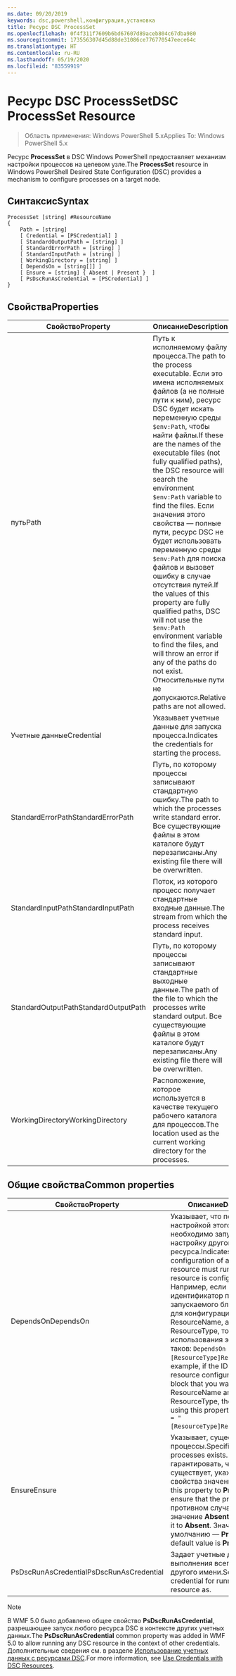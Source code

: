 ```yaml
---
ms.date: 09/20/2019
keywords: dsc,powershell,конфигурация,установка
title: Ресурс DSC ProcessSet
ms.openlocfilehash: 0f4f311f7609b6bd67607d89aceb804c67dba980
ms.sourcegitcommit: 173556307d45d88de31086ce776770547eece64c
ms.translationtype: HT
ms.contentlocale: ru-RU
ms.lasthandoff: 05/19/2020
ms.locfileid: "83559919"
---
```

# <a name="dsc-processset-resource"></a><span data-ttu-id="45597-103">Ресурс DSC ProcessSet</span><span class="sxs-lookup"><span data-stu-id="45597-103">DSC ProcessSet Resource</span></span>

> <span data-ttu-id="45597-104">Область применения: Windows PowerShell 5.x</span><span class="sxs-lookup"><span data-stu-id="45597-104">Applies To: Windows PowerShell 5.x</span></span>

<span data-ttu-id="45597-105">Ресурс **ProcessSet** в DSC Windows PowerShell предоставляет механизм настройки процессов на целевом узле.</span><span class="sxs-lookup"><span data-stu-id="45597-105">The **ProcessSet** resource in Windows PowerShell Desired State Configuration (DSC) provides a mechanism to configure processes on a target node.</span></span>

## <a name="syntax"></a><span data-ttu-id="45597-106">Синтаксис</span><span class="sxs-lookup"><span data-stu-id="45597-106">Syntax</span></span>

```Syntax
ProcessSet [string] #ResourceName
{
    Path = [string]
    [ Credential = [PSCredential] ]
    [ StandardOutputPath = [string] ]
    [ StandardErrorPath = [string] ]
    [ StandardInputPath = [string] ]
    [ WorkingDirectory = [string] ]
    [ DependsOn = [string[]] ]
    [ Ensure = [string] { Absent | Present }  ]
    [ PsDscRunAsCredential = [PSCredential] ]
}
```

## <a name="properties"></a><span data-ttu-id="45597-107">Свойства</span><span class="sxs-lookup"><span data-stu-id="45597-107">Properties</span></span>

|<span data-ttu-id="45597-108">Свойство</span><span class="sxs-lookup"><span data-stu-id="45597-108">Property</span></span> |<span data-ttu-id="45597-109">Описание</span><span class="sxs-lookup"><span data-stu-id="45597-109">Description</span></span> |
|---|---|
|<span data-ttu-id="45597-110">путь</span><span class="sxs-lookup"><span data-stu-id="45597-110">Path</span></span> |<span data-ttu-id="45597-111">Путь к исполняемому файлу процесса.</span><span class="sxs-lookup"><span data-stu-id="45597-111">The path to the process executable.</span></span> <span data-ttu-id="45597-112">Если это имена исполняемых файлов (а не полные пути к ним), ресурс DSC будет искать переменную среды `$env:Path`, чтобы найти файлы.</span><span class="sxs-lookup"><span data-stu-id="45597-112">If these are the names of the executable files (not fully qualified paths), the DSC resource will search the environment `$env:Path` variable to find the files.</span></span> <span data-ttu-id="45597-113">Если значения этого свойства — полные пути, ресурс DSC не будет использовать переменную среды `$env:Path` для поиска файлов и вызовет ошибку в случае отсутствия путей.</span><span class="sxs-lookup"><span data-stu-id="45597-113">If the values of this property are fully qualified paths, DSC will not use the `$env:Path` environment variable to find the files, and will throw an error if any of the paths do not exist.</span></span> <span data-ttu-id="45597-114">Относительные пути не допускаются.</span><span class="sxs-lookup"><span data-stu-id="45597-114">Relative paths are not allowed.</span></span> |
|<span data-ttu-id="45597-115">Учетные данные</span><span class="sxs-lookup"><span data-stu-id="45597-115">Credential</span></span> |<span data-ttu-id="45597-116">Указывает учетные данные для запуска процесса.</span><span class="sxs-lookup"><span data-stu-id="45597-116">Indicates the credentials for starting the process.</span></span> |
|<span data-ttu-id="45597-117">StandardErrorPath</span><span class="sxs-lookup"><span data-stu-id="45597-117">StandardErrorPath</span></span> |<span data-ttu-id="45597-118">Путь, по которому процессы записывают стандартную ошибку.</span><span class="sxs-lookup"><span data-stu-id="45597-118">The path to which the processes write standard error.</span></span> <span data-ttu-id="45597-119">Все существующие файлы в этом каталоге будут перезаписаны.</span><span class="sxs-lookup"><span data-stu-id="45597-119">Any existing file there will be overwritten.</span></span> |
|<span data-ttu-id="45597-120">StandardInputPath</span><span class="sxs-lookup"><span data-stu-id="45597-120">StandardInputPath</span></span> |<span data-ttu-id="45597-121">Поток, из которого процесс получает стандартные входные данные.</span><span class="sxs-lookup"><span data-stu-id="45597-121">The stream from which the process receives standard input.</span></span> |
|<span data-ttu-id="45597-122">StandardOutputPath</span><span class="sxs-lookup"><span data-stu-id="45597-122">StandardOutputPath</span></span> |<span data-ttu-id="45597-123">Путь, по которому процессы записывают стандартные выходные данные.</span><span class="sxs-lookup"><span data-stu-id="45597-123">The path of the file to which the processes write standard output.</span></span> <span data-ttu-id="45597-124">Все существующие файлы в этом каталоге будут перезаписаны.</span><span class="sxs-lookup"><span data-stu-id="45597-124">Any existing file there will be overwritten.</span></span> |
|<span data-ttu-id="45597-125">WorkingDirectory</span><span class="sxs-lookup"><span data-stu-id="45597-125">WorkingDirectory</span></span> |<span data-ttu-id="45597-126">Расположение, которое используется в качестве текущего рабочего каталога для процессов.</span><span class="sxs-lookup"><span data-stu-id="45597-126">The location used as the current working directory for the processes.</span></span> |

## <a name="common-properties"></a><span data-ttu-id="45597-127">Общие свойства</span><span class="sxs-lookup"><span data-stu-id="45597-127">Common properties</span></span>

|<span data-ttu-id="45597-128">Свойство</span><span class="sxs-lookup"><span data-stu-id="45597-128">Property</span></span> |<span data-ttu-id="45597-129">Описание</span><span class="sxs-lookup"><span data-stu-id="45597-129">Description</span></span> |
|---|---|
|<span data-ttu-id="45597-130">DependsOn</span><span class="sxs-lookup"><span data-stu-id="45597-130">DependsOn</span></span> |<span data-ttu-id="45597-131">Указывает, что перед настройкой этого ресурса необходимо запустить настройку другого ресурса.</span><span class="sxs-lookup"><span data-stu-id="45597-131">Indicates that the configuration of another resource must run before this resource is configured.</span></span> <span data-ttu-id="45597-132">Например, если идентификатор первого запускаемого блока сценария для конфигурации ресурса — ResourceName, а его тип — ResourceType, то синтаксис использования этого свойства таков: `DependsOn = "[ResourceType]ResourceName"`.</span><span class="sxs-lookup"><span data-stu-id="45597-132">For example, if the ID of the resource configuration script block that you want to run first is ResourceName and its type is ResourceType, the syntax for using this property is `DependsOn = "[ResourceType]ResourceName"`.</span></span> |
|<span data-ttu-id="45597-133">Ensure</span><span class="sxs-lookup"><span data-stu-id="45597-133">Ensure</span></span> |<span data-ttu-id="45597-134">Указывает, существуют ли процессы.</span><span class="sxs-lookup"><span data-stu-id="45597-134">Specifies whether the processes exists.</span></span> <span data-ttu-id="45597-135">Чтобы гарантировать, что процесс существует, укажите для этого свойства значение **Present**.</span><span class="sxs-lookup"><span data-stu-id="45597-135">Set this property to **Present** to ensure that the process exists.</span></span> <span data-ttu-id="45597-136">В противном случае укажите значение **Absent**.</span><span class="sxs-lookup"><span data-stu-id="45597-136">Otherwise, set it to **Absent**.</span></span> <span data-ttu-id="45597-137">Значение по умолчанию — **Present**.</span><span class="sxs-lookup"><span data-stu-id="45597-137">The default value is **Present**.</span></span> |
|<span data-ttu-id="45597-138">PsDscRunAsCredential</span><span class="sxs-lookup"><span data-stu-id="45597-138">PsDscRunAsCredential</span></span> |<span data-ttu-id="45597-139">Задает учетные данные для выполнения всего ресурса от другого имени.</span><span class="sxs-lookup"><span data-stu-id="45597-139">Sets the credential for running the entire resource as.</span></span> |

> [!NOTE]
> <span data-ttu-id="45597-140">В WMF 5.0 было добавлено общее свойство **PsDscRunAsCredential**, разрешающее запуск любого ресурса DSC в контексте других учетных данных.</span><span class="sxs-lookup"><span data-stu-id="45597-140">The **PsDscRunAsCredential** common property was added in WMF 5.0 to allow running any DSC resource in the context of other credentials.</span></span> <span data-ttu-id="45597-141">Дополнительные сведения см. в разделе [Использование учетных данных с ресурсами DSC](../../../configurations/runasuser.md).</span><span class="sxs-lookup"><span data-stu-id="45597-141">For more information, see [Use Credentials with DSC Resources](../../../configurations/runasuser.md).</span></span>
